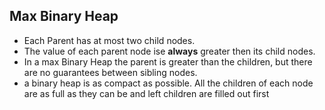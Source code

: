 ## Max Binary Heap

- Each Parent has at most two child nodes.
- The value of each parent node ise **always** greater then its child nodes.
- In a max Binary Heap the parent is greater than the children, but there are no guarantees between sibling nodes.
- a binary heap is as compact as possible. All the children of each node are as full as they can be and left children are filled out first